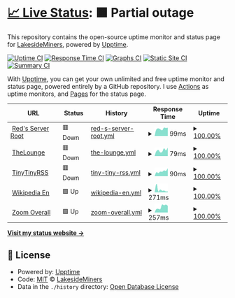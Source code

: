 # [📈 Live Status](https://LakesideMiners.github.io/statuspage): <!--live status--> **🟧 Partial outage**

This repository contains the open-source uptime monitor and status page for [LakesideMiners](https://LakesideMiners.github.io/statuspage), powered by [Upptime](https://github.com/upptime/upptime).

[![Uptime CI](https://github.com/LakesideMiners/statuspage/workflows/Uptime%20CI/badge.svg)](https://github.com/LakesideMiners/statuspage/actions?query=workflow%3A%22Uptime+CI%22)
[![Response Time CI](https://github.com/LakesideMiners/statuspage/workflows/Response%20Time%20CI/badge.svg)](https://github.com/LakesideMiners/statuspage/actions?query=workflow%3A%22Response+Time+CI%22)
[![Graphs CI](https://github.com/LakesideMiners/statuspage/workflows/Graphs%20CI/badge.svg)](https://github.com/LakesideMiners/statuspage/actions?query=workflow%3A%22Graphs+CI%22)
[![Static Site CI](https://github.com/LakesideMiners/statuspage/workflows/Static%20Site%20CI/badge.svg)](https://github.com/LakesideMiners/statuspage/actions?query=workflow%3A%22Static+Site+CI%22)
[![Summary CI](https://github.com/LakesideMiners/statuspage/workflows/Summary%20CI/badge.svg)](https://github.com/LakesideMiners/statuspage/actions?query=workflow%3A%22Summary+CI%22)

With [Upptime](https://upptime.js.org), you can get your own unlimited and free uptime monitor and status page, powered entirely by a GitHub repository. I use [Actions](https://github.com/LakesideMiners/statuspage/actions) as uptime monitors, and [Pages](https://LakesideMiners.github.io/statuspage) for the status page.

<!--start: status pages-->
<!-- This summary is generated by Upptime (https://github.com/upptime/upptime) -->
<!-- Do not edit this manually, your changes will be overwritten -->
<!-- prettier-ignore -->
| URL | Status | History | Response Time | Uptime |
| --- | ------ | ------- | ------------- | ------ |
| <img alt="" src="https://icons.duckduckgo.com/ip3/redsserver.com.ico" height="13"> [Red's Server Root](https://redsserver.com) | 🟥 Down | [red-s-server-root.yml](https://github.com/LakesideMiners/statuspage/commits/HEAD/history/red-s-server-root.yml) | <details><summary><img alt="Response time graph" src="./graphs/red-s-server-root/response-time-week.png" height="20"> 99ms</summary><br><a href="https://lakesideminers.github.io/statuspage/history/red-s-server-root"><img alt="Response time 158" src="https://img.shields.io/endpoint?url=https%3A%2F%2Fraw.githubusercontent.com%2FLakesideMiners%2Fstatuspage%2FHEAD%2Fapi%2Fred-s-server-root%2Fresponse-time.json"></a><br><a href="https://lakesideminers.github.io/statuspage/history/red-s-server-root"><img alt="24-hour response time 112" src="https://img.shields.io/endpoint?url=https%3A%2F%2Fraw.githubusercontent.com%2FLakesideMiners%2Fstatuspage%2FHEAD%2Fapi%2Fred-s-server-root%2Fresponse-time-day.json"></a><br><a href="https://lakesideminers.github.io/statuspage/history/red-s-server-root"><img alt="7-day response time 99" src="https://img.shields.io/endpoint?url=https%3A%2F%2Fraw.githubusercontent.com%2FLakesideMiners%2Fstatuspage%2FHEAD%2Fapi%2Fred-s-server-root%2Fresponse-time-week.json"></a><br><a href="https://lakesideminers.github.io/statuspage/history/red-s-server-root"><img alt="30-day response time 94" src="https://img.shields.io/endpoint?url=https%3A%2F%2Fraw.githubusercontent.com%2FLakesideMiners%2Fstatuspage%2FHEAD%2Fapi%2Fred-s-server-root%2Fresponse-time-month.json"></a><br><a href="https://lakesideminers.github.io/statuspage/history/red-s-server-root"><img alt="1-year response time 104" src="https://img.shields.io/endpoint?url=https%3A%2F%2Fraw.githubusercontent.com%2FLakesideMiners%2Fstatuspage%2FHEAD%2Fapi%2Fred-s-server-root%2Fresponse-time-year.json"></a></details> | <details><summary><a href="https://lakesideminers.github.io/statuspage/history/red-s-server-root">100.00%</a></summary><a href="https://lakesideminers.github.io/statuspage/history/red-s-server-root"><img alt="All-time uptime 86.81%" src="https://img.shields.io/endpoint?url=https%3A%2F%2Fraw.githubusercontent.com%2FLakesideMiners%2Fstatuspage%2FHEAD%2Fapi%2Fred-s-server-root%2Fuptime.json"></a><br><a href="https://lakesideminers.github.io/statuspage/history/red-s-server-root"><img alt="24-hour uptime 100.00%" src="https://img.shields.io/endpoint?url=https%3A%2F%2Fraw.githubusercontent.com%2FLakesideMiners%2Fstatuspage%2FHEAD%2Fapi%2Fred-s-server-root%2Fuptime-day.json"></a><br><a href="https://lakesideminers.github.io/statuspage/history/red-s-server-root"><img alt="7-day uptime 100.00%" src="https://img.shields.io/endpoint?url=https%3A%2F%2Fraw.githubusercontent.com%2FLakesideMiners%2Fstatuspage%2FHEAD%2Fapi%2Fred-s-server-root%2Fuptime-week.json"></a><br><a href="https://lakesideminers.github.io/statuspage/history/red-s-server-root"><img alt="30-day uptime 100.00%" src="https://img.shields.io/endpoint?url=https%3A%2F%2Fraw.githubusercontent.com%2FLakesideMiners%2Fstatuspage%2FHEAD%2Fapi%2Fred-s-server-root%2Fuptime-month.json"></a><br><a href="https://lakesideminers.github.io/statuspage/history/red-s-server-root"><img alt="1-year uptime 100.00%" src="https://img.shields.io/endpoint?url=https%3A%2F%2Fraw.githubusercontent.com%2FLakesideMiners%2Fstatuspage%2FHEAD%2Fapi%2Fred-s-server-root%2Fuptime-year.json"></a></details>
| <img alt="" src="https://thelounge.chat/favicon.ico" height="13"> [TheLounge](https://talk.redsserver.com) | 🟥 Down | [the-lounge.yml](https://github.com/LakesideMiners/statuspage/commits/HEAD/history/the-lounge.yml) | <details><summary><img alt="Response time graph" src="./graphs/the-lounge/response-time-week.png" height="20"> 79ms</summary><br><a href="https://lakesideminers.github.io/statuspage/history/the-lounge"><img alt="Response time 138" src="https://img.shields.io/endpoint?url=https%3A%2F%2Fraw.githubusercontent.com%2FLakesideMiners%2Fstatuspage%2FHEAD%2Fapi%2Fthe-lounge%2Fresponse-time.json"></a><br><a href="https://lakesideminers.github.io/statuspage/history/the-lounge"><img alt="24-hour response time 114" src="https://img.shields.io/endpoint?url=https%3A%2F%2Fraw.githubusercontent.com%2FLakesideMiners%2Fstatuspage%2FHEAD%2Fapi%2Fthe-lounge%2Fresponse-time-day.json"></a><br><a href="https://lakesideminers.github.io/statuspage/history/the-lounge"><img alt="7-day response time 79" src="https://img.shields.io/endpoint?url=https%3A%2F%2Fraw.githubusercontent.com%2FLakesideMiners%2Fstatuspage%2FHEAD%2Fapi%2Fthe-lounge%2Fresponse-time-week.json"></a><br><a href="https://lakesideminers.github.io/statuspage/history/the-lounge"><img alt="30-day response time 81" src="https://img.shields.io/endpoint?url=https%3A%2F%2Fraw.githubusercontent.com%2FLakesideMiners%2Fstatuspage%2FHEAD%2Fapi%2Fthe-lounge%2Fresponse-time-month.json"></a><br><a href="https://lakesideminers.github.io/statuspage/history/the-lounge"><img alt="1-year response time 97" src="https://img.shields.io/endpoint?url=https%3A%2F%2Fraw.githubusercontent.com%2FLakesideMiners%2Fstatuspage%2FHEAD%2Fapi%2Fthe-lounge%2Fresponse-time-year.json"></a></details> | <details><summary><a href="https://lakesideminers.github.io/statuspage/history/the-lounge">100.00%</a></summary><a href="https://lakesideminers.github.io/statuspage/history/the-lounge"><img alt="All-time uptime 93.63%" src="https://img.shields.io/endpoint?url=https%3A%2F%2Fraw.githubusercontent.com%2FLakesideMiners%2Fstatuspage%2FHEAD%2Fapi%2Fthe-lounge%2Fuptime.json"></a><br><a href="https://lakesideminers.github.io/statuspage/history/the-lounge"><img alt="24-hour uptime 100.00%" src="https://img.shields.io/endpoint?url=https%3A%2F%2Fraw.githubusercontent.com%2FLakesideMiners%2Fstatuspage%2FHEAD%2Fapi%2Fthe-lounge%2Fuptime-day.json"></a><br><a href="https://lakesideminers.github.io/statuspage/history/the-lounge"><img alt="7-day uptime 100.00%" src="https://img.shields.io/endpoint?url=https%3A%2F%2Fraw.githubusercontent.com%2FLakesideMiners%2Fstatuspage%2FHEAD%2Fapi%2Fthe-lounge%2Fuptime-week.json"></a><br><a href="https://lakesideminers.github.io/statuspage/history/the-lounge"><img alt="30-day uptime 100.00%" src="https://img.shields.io/endpoint?url=https%3A%2F%2Fraw.githubusercontent.com%2FLakesideMiners%2Fstatuspage%2FHEAD%2Fapi%2Fthe-lounge%2Fuptime-month.json"></a><br><a href="https://lakesideminers.github.io/statuspage/history/the-lounge"><img alt="1-year uptime 100.00%" src="https://img.shields.io/endpoint?url=https%3A%2F%2Fraw.githubusercontent.com%2FLakesideMiners%2Fstatuspage%2FHEAD%2Fapi%2Fthe-lounge%2Fuptime-year.json"></a></details>
| <img alt="" src="https://tt-rss.org/images/icon_classic_72.png" height="13"> [TinyTinyRSS](https://rss.redsserver.com) | 🟥 Down | [tiny-tiny-rss.yml](https://github.com/LakesideMiners/statuspage/commits/HEAD/history/tiny-tiny-rss.yml) | <details><summary><img alt="Response time graph" src="./graphs/tiny-tiny-rss/response-time-week.png" height="20"> 90ms</summary><br><a href="https://lakesideminers.github.io/statuspage/history/tiny-tiny-rss"><img alt="Response time 146" src="https://img.shields.io/endpoint?url=https%3A%2F%2Fraw.githubusercontent.com%2FLakesideMiners%2Fstatuspage%2FHEAD%2Fapi%2Ftiny-tiny-rss%2Fresponse-time.json"></a><br><a href="https://lakesideminers.github.io/statuspage/history/tiny-tiny-rss"><img alt="24-hour response time 142" src="https://img.shields.io/endpoint?url=https%3A%2F%2Fraw.githubusercontent.com%2FLakesideMiners%2Fstatuspage%2FHEAD%2Fapi%2Ftiny-tiny-rss%2Fresponse-time-day.json"></a><br><a href="https://lakesideminers.github.io/statuspage/history/tiny-tiny-rss"><img alt="7-day response time 90" src="https://img.shields.io/endpoint?url=https%3A%2F%2Fraw.githubusercontent.com%2FLakesideMiners%2Fstatuspage%2FHEAD%2Fapi%2Ftiny-tiny-rss%2Fresponse-time-week.json"></a><br><a href="https://lakesideminers.github.io/statuspage/history/tiny-tiny-rss"><img alt="30-day response time 84" src="https://img.shields.io/endpoint?url=https%3A%2F%2Fraw.githubusercontent.com%2FLakesideMiners%2Fstatuspage%2FHEAD%2Fapi%2Ftiny-tiny-rss%2Fresponse-time-month.json"></a><br><a href="https://lakesideminers.github.io/statuspage/history/tiny-tiny-rss"><img alt="1-year response time 97" src="https://img.shields.io/endpoint?url=https%3A%2F%2Fraw.githubusercontent.com%2FLakesideMiners%2Fstatuspage%2FHEAD%2Fapi%2Ftiny-tiny-rss%2Fresponse-time-year.json"></a></details> | <details><summary><a href="https://lakesideminers.github.io/statuspage/history/tiny-tiny-rss">100.00%</a></summary><a href="https://lakesideminers.github.io/statuspage/history/tiny-tiny-rss"><img alt="All-time uptime 88.51%" src="https://img.shields.io/endpoint?url=https%3A%2F%2Fraw.githubusercontent.com%2FLakesideMiners%2Fstatuspage%2FHEAD%2Fapi%2Ftiny-tiny-rss%2Fuptime.json"></a><br><a href="https://lakesideminers.github.io/statuspage/history/tiny-tiny-rss"><img alt="24-hour uptime 100.00%" src="https://img.shields.io/endpoint?url=https%3A%2F%2Fraw.githubusercontent.com%2FLakesideMiners%2Fstatuspage%2FHEAD%2Fapi%2Ftiny-tiny-rss%2Fuptime-day.json"></a><br><a href="https://lakesideminers.github.io/statuspage/history/tiny-tiny-rss"><img alt="7-day uptime 100.00%" src="https://img.shields.io/endpoint?url=https%3A%2F%2Fraw.githubusercontent.com%2FLakesideMiners%2Fstatuspage%2FHEAD%2Fapi%2Ftiny-tiny-rss%2Fuptime-week.json"></a><br><a href="https://lakesideminers.github.io/statuspage/history/tiny-tiny-rss"><img alt="30-day uptime 100.00%" src="https://img.shields.io/endpoint?url=https%3A%2F%2Fraw.githubusercontent.com%2FLakesideMiners%2Fstatuspage%2FHEAD%2Fapi%2Ftiny-tiny-rss%2Fuptime-month.json"></a><br><a href="https://lakesideminers.github.io/statuspage/history/tiny-tiny-rss"><img alt="1-year uptime 100.00%" src="https://img.shields.io/endpoint?url=https%3A%2F%2Fraw.githubusercontent.com%2FLakesideMiners%2Fstatuspage%2FHEAD%2Fapi%2Ftiny-tiny-rss%2Fuptime-year.json"></a></details>
| <img alt="" src="https://en.m.wikipedia.org/static/favicon/wikipedia.ico" height="13"> [Wikipedia En](https://en.wikipedia.org) | 🟩 Up | [wikipedia-en.yml](https://github.com/LakesideMiners/statuspage/commits/HEAD/history/wikipedia-en.yml) | <details><summary><img alt="Response time graph" src="./graphs/wikipedia-en/response-time-week.png" height="20"> 271ms</summary><br><a href="https://lakesideminers.github.io/statuspage/history/wikipedia-en"><img alt="Response time 204" src="https://img.shields.io/endpoint?url=https%3A%2F%2Fraw.githubusercontent.com%2FLakesideMiners%2Fstatuspage%2FHEAD%2Fapi%2Fwikipedia-en%2Fresponse-time.json"></a><br><a href="https://lakesideminers.github.io/statuspage/history/wikipedia-en"><img alt="24-hour response time 105" src="https://img.shields.io/endpoint?url=https%3A%2F%2Fraw.githubusercontent.com%2FLakesideMiners%2Fstatuspage%2FHEAD%2Fapi%2Fwikipedia-en%2Fresponse-time-day.json"></a><br><a href="https://lakesideminers.github.io/statuspage/history/wikipedia-en"><img alt="7-day response time 271" src="https://img.shields.io/endpoint?url=https%3A%2F%2Fraw.githubusercontent.com%2FLakesideMiners%2Fstatuspage%2FHEAD%2Fapi%2Fwikipedia-en%2Fresponse-time-week.json"></a><br><a href="https://lakesideminers.github.io/statuspage/history/wikipedia-en"><img alt="30-day response time 218" src="https://img.shields.io/endpoint?url=https%3A%2F%2Fraw.githubusercontent.com%2FLakesideMiners%2Fstatuspage%2FHEAD%2Fapi%2Fwikipedia-en%2Fresponse-time-month.json"></a><br><a href="https://lakesideminers.github.io/statuspage/history/wikipedia-en"><img alt="1-year response time 202" src="https://img.shields.io/endpoint?url=https%3A%2F%2Fraw.githubusercontent.com%2FLakesideMiners%2Fstatuspage%2FHEAD%2Fapi%2Fwikipedia-en%2Fresponse-time-year.json"></a></details> | <details><summary><a href="https://lakesideminers.github.io/statuspage/history/wikipedia-en">100.00%</a></summary><a href="https://lakesideminers.github.io/statuspage/history/wikipedia-en"><img alt="All-time uptime 100.00%" src="https://img.shields.io/endpoint?url=https%3A%2F%2Fraw.githubusercontent.com%2FLakesideMiners%2Fstatuspage%2FHEAD%2Fapi%2Fwikipedia-en%2Fuptime.json"></a><br><a href="https://lakesideminers.github.io/statuspage/history/wikipedia-en"><img alt="24-hour uptime 100.00%" src="https://img.shields.io/endpoint?url=https%3A%2F%2Fraw.githubusercontent.com%2FLakesideMiners%2Fstatuspage%2FHEAD%2Fapi%2Fwikipedia-en%2Fuptime-day.json"></a><br><a href="https://lakesideminers.github.io/statuspage/history/wikipedia-en"><img alt="7-day uptime 100.00%" src="https://img.shields.io/endpoint?url=https%3A%2F%2Fraw.githubusercontent.com%2FLakesideMiners%2Fstatuspage%2FHEAD%2Fapi%2Fwikipedia-en%2Fuptime-week.json"></a><br><a href="https://lakesideminers.github.io/statuspage/history/wikipedia-en"><img alt="30-day uptime 100.00%" src="https://img.shields.io/endpoint?url=https%3A%2F%2Fraw.githubusercontent.com%2FLakesideMiners%2Fstatuspage%2FHEAD%2Fapi%2Fwikipedia-en%2Fuptime-month.json"></a><br><a href="https://lakesideminers.github.io/statuspage/history/wikipedia-en"><img alt="1-year uptime 100.00%" src="https://img.shields.io/endpoint?url=https%3A%2F%2Fraw.githubusercontent.com%2FLakesideMiners%2Fstatuspage%2FHEAD%2Fapi%2Fwikipedia-en%2Fuptime-year.json"></a></details>
| <img alt="" src="https://st1.zoom.us/zoom.ico" height="13"> [Zoom Overall](https://status.zoom.us/api/v2/status.json) | 🟩 Up | [zoom-overall.yml](https://github.com/LakesideMiners/statuspage/commits/HEAD/history/zoom-overall.yml) | <details><summary><img alt="Response time graph" src="./graphs/zoom-overall/response-time-week.png" height="20"> 257ms</summary><br><a href="https://lakesideminers.github.io/statuspage/history/zoom-overall"><img alt="Response time 278" src="https://img.shields.io/endpoint?url=https%3A%2F%2Fraw.githubusercontent.com%2FLakesideMiners%2Fstatuspage%2FHEAD%2Fapi%2Fzoom-overall%2Fresponse-time.json"></a><br><a href="https://lakesideminers.github.io/statuspage/history/zoom-overall"><img alt="24-hour response time 301" src="https://img.shields.io/endpoint?url=https%3A%2F%2Fraw.githubusercontent.com%2FLakesideMiners%2Fstatuspage%2FHEAD%2Fapi%2Fzoom-overall%2Fresponse-time-day.json"></a><br><a href="https://lakesideminers.github.io/statuspage/history/zoom-overall"><img alt="7-day response time 257" src="https://img.shields.io/endpoint?url=https%3A%2F%2Fraw.githubusercontent.com%2FLakesideMiners%2Fstatuspage%2FHEAD%2Fapi%2Fzoom-overall%2Fresponse-time-week.json"></a><br><a href="https://lakesideminers.github.io/statuspage/history/zoom-overall"><img alt="30-day response time 340" src="https://img.shields.io/endpoint?url=https%3A%2F%2Fraw.githubusercontent.com%2FLakesideMiners%2Fstatuspage%2FHEAD%2Fapi%2Fzoom-overall%2Fresponse-time-month.json"></a><br><a href="https://lakesideminers.github.io/statuspage/history/zoom-overall"><img alt="1-year response time 252" src="https://img.shields.io/endpoint?url=https%3A%2F%2Fraw.githubusercontent.com%2FLakesideMiners%2Fstatuspage%2FHEAD%2Fapi%2Fzoom-overall%2Fresponse-time-year.json"></a></details> | <details><summary><a href="https://lakesideminers.github.io/statuspage/history/zoom-overall">100.00%</a></summary><a href="https://lakesideminers.github.io/statuspage/history/zoom-overall"><img alt="All-time uptime 99.98%" src="https://img.shields.io/endpoint?url=https%3A%2F%2Fraw.githubusercontent.com%2FLakesideMiners%2Fstatuspage%2FHEAD%2Fapi%2Fzoom-overall%2Fuptime.json"></a><br><a href="https://lakesideminers.github.io/statuspage/history/zoom-overall"><img alt="24-hour uptime 100.00%" src="https://img.shields.io/endpoint?url=https%3A%2F%2Fraw.githubusercontent.com%2FLakesideMiners%2Fstatuspage%2FHEAD%2Fapi%2Fzoom-overall%2Fuptime-day.json"></a><br><a href="https://lakesideminers.github.io/statuspage/history/zoom-overall"><img alt="7-day uptime 100.00%" src="https://img.shields.io/endpoint?url=https%3A%2F%2Fraw.githubusercontent.com%2FLakesideMiners%2Fstatuspage%2FHEAD%2Fapi%2Fzoom-overall%2Fuptime-week.json"></a><br><a href="https://lakesideminers.github.io/statuspage/history/zoom-overall"><img alt="30-day uptime 100.00%" src="https://img.shields.io/endpoint?url=https%3A%2F%2Fraw.githubusercontent.com%2FLakesideMiners%2Fstatuspage%2FHEAD%2Fapi%2Fzoom-overall%2Fuptime-month.json"></a><br><a href="https://lakesideminers.github.io/statuspage/history/zoom-overall"><img alt="1-year uptime 99.97%" src="https://img.shields.io/endpoint?url=https%3A%2F%2Fraw.githubusercontent.com%2FLakesideMiners%2Fstatuspage%2FHEAD%2Fapi%2Fzoom-overall%2Fuptime-year.json"></a></details>

<!--end: status pages-->

[**Visit my status website →**](https://LakesideMiners.github.io/statuspage)

## 📄 License

- Powered by: [Upptime](https://github.com/upptime/upptime)
- Code: [MIT](./LICENSE) © [LakesideMiners](https://LakesideMiners.github.io/statuspage)
- Data in the `./history` directory: [Open Database License](https://opendatacommons.org/licenses/odbl/1-0/)
